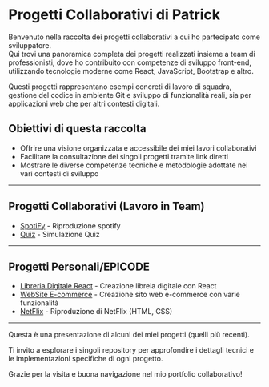 # Progetti Collaborativi di Patrick

Benvenuto nella raccolta dei progetti collaborativi a cui ho partecipato come sviluppatore.  
Qui trovi una panoramica completa dei progetti realizzati insieme a team di professionisti, dove ho contribuito con competenze di sviluppo front-end, utilizzando tecnologie moderne come React, JavaScript, Bootstrap e altro.

Questi progetti rappresentano esempi concreti di lavoro di squadra, gestione del codice in ambiente Git e sviluppo di funzionalità reali, sia per applicazioni web che per altri contesti digitali.

## Obiettivi di questa raccolta
- Offrire una visione organizzata e accessibile dei miei lavori collaborativi
- Facilitare la consultazione dei singoli progetti tramite link diretti
- Mostrare le diverse competenze tecniche e metodologie adottate nei vari contesti di sviluppo

---

## Progetti Collaborativi (Lavoro in Team)

- [SpotiFy](https://github.com/patricksgro/BW3_Spotify) - Riproduzione spotify
- [Quiz](https://github.com/patricksgro/BW1_Main_Quiz) - Simulazione Quiz

---

## Progetti Personali/EPICODE

- [Libreria Digitale React](https://github.com/patricksgro/project_25_Libray_React) - Creazione libreia digitale con React
- [WebSite E-commerce](https://github.com/patricksgro/project_24_e-commerceWebSite) - Creazione sito web e-commerce con varie funzionalità
- [NetFlix](https://github.com/patricksgro/project_18_WebSite_Netflix) - Riproduzione di NetFlix (HTML, CSS)

---

Questa è una presentazione di alcuni dei miei progetti (quelli più recenti).

Ti invito a esplorare i singoli repository per approfondire i dettagli tecnici e le implementazioni specifiche di ogni progetto.

Grazie per la visita e buona navigazione nel mio portfolio collaborativo!
